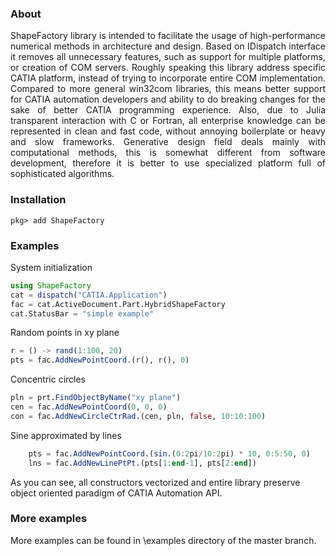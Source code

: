 
<h3> About </h3>

<p align="justify">
ShapeFactory library is intended to facilitate the usage of high-performance numerical methods in architecture and design.
Based on IDispatch interface it removes all unnecessary features, such as support for multiple platforms, or creation of COM servers.
Roughly speaking this library address specific CATIA platform, instead of trying to incorporate entire COM implementation.
Compared to more general win32com libraries, this means better support for CATIA automation developers and ability to do breaking changes
for the sake of better CATIA programming experience. Also, due to Julia transparent interaction with C or Fortran, all enterprise knowledge
can be represented in clean and fast code, without annoying boilerplate or heavy and slow frameworks. Generative design field deals mainly
with computational methods, this is somewhat different from software development, therefore it is better to use specialized platform full of
sophisticated algorithms. </p>

<h3> Installation </h3>

```
pkg> add ShapeFactory
```

<h3> Examples </h3>

System initialization

```julia
using ShapeFactory
cat = dispatch("CATIA.Application")
fac = cat.ActiveDocument.Part.HybridShapeFactory
cat.StatusBar = "simple example"
```

Random points in xy plane

```julia
r = () -> rand(1:100, 20)
pts = fac.AddNewPointCoord.(r(), r(), 0)
```

Concentric circles

```julia
pln = prt.FindObjectByName("xy plane")
cen = fac.AddNewPointCoord(0, 0, 0)
con = fac.AddNewCircleCtrRad.(cen, pln, false, 10:10:100)
```

Sine approximated by lines

```julia
    pts = fac.AddNewPointCoord.(sin.(0:2pi/10:2pi) * 10, 0:5:50, 0)
    lns = fac.AddNewLinePtPt.(pts[1:end-1], pts[2:end])
```

As you can see, all constructors vectorized and entire library preserve object oriented paradigm of CATIA Automation API.

<h3> More examples </h3>

More examples can be found in \examples directory of the master branch.
